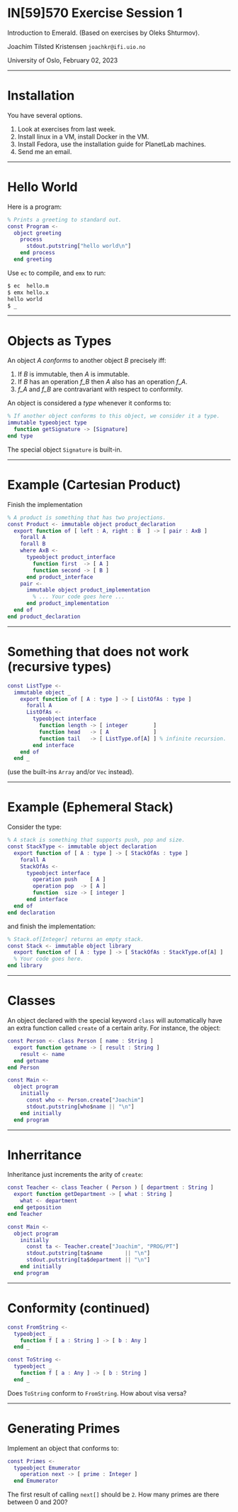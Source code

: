 
# IN[59]570 Exercise Session 1

Introduction to Emerald.
(Based on exercises by Oleks Shturmov).

Joachim Tilsted Kristensen
`joachkr@ifi.uio.no`

University of Oslo,
February 02, 2023

---

# Installation

You have several options.

1. Look at exercises from last week.
2. Install linux in a VM, install Docker in the VM.
3. Install Fedora, use the installation guide for PlanetLab machines.
4. Send me an email.

---

# Hello World

Here is a program:

```matlab
% Prints a greeting to standard out.
const Program <-
  object greeting
    process
      stdout.putstring["hello world\n"]
    end process
  end greeting
```

Use `ec` to compile, and `emx` to run:

```bash
$ ec  hello.m
$ emx hello.x
hello world
$ _
```

---

# Objects as Types

An object *A* _conforms_ to another object *B* precisely iff:
1. If *B* is immutable, then *A* is immutable.
2. If *B* has an operation *f_B* then *A* also has an operation *f_A*.
3. *f_A* and *f_B* are contravariant with respect to conformity.

An object is considered a _type_ whenever it conforms to:

```matlab
% If another object conforms to this object, we consider it a type.
immutable typeobject type
  function getSignature -> [Signature]
end type
```

The special object `Signature` is built-in.

---

# Example (Cartesian Product)

Finish the implementation

```matlab
% A product is something that has two projections.
const Product <- immutable object product_declaration
  export function of [ left : A, right : B  ] -> [ pair : AxB ]
    forall A
    forall B
    where AxB <-
      typeobject product_interface
        function first  -> [ A ]
        function second -> [ B ]
      end product_interface
    pair <-
      immutable object product_implementation
        % ... Your code goes here ...
      end product_implementation
  end of
end product_declaration
```

---

# Something that does not work (recursive types)

```matlab
const ListType <-
  immutable object _
    export function of [ A : type ] -> [ ListOfAs : type ]
      forall A
      ListOfAs <-
        typeobject interface
          function length -> [ integer        ]
          function head   -> [ A              ]
          function tail   -> [ ListType.of[A] ] % infinite recursion.
        end interface
    end of
  end _
```

(use the built-ins `Array` and/or `Vec` instead).

---

# Example (Ephemeral Stack)

Consider the type:

```matlab
% A stack is something that supports push, pop and size.
const StackType <- immutable object declaration
  export function of [ A : type ] -> [ StackOfAs : type ]
    forall A
    StackOfAs <-
      typeobject interface
        operation push    [ A ]
        operation pop  -> [ A ]
        function  size -> [ integer ]
      end interface
  end of
end declaration
```

and finish the implementation:

```matlab
% Stack.of[Integer] returns an empty stack.
const Stack <- immutable object library
  export function of [ A : type ] -> [ StackOfAs : StackType.of[A] ]
  % Your code goes here.
end library
```

---

# Classes

An object declared with the special keyword `class` will automatically have
an extra function called `create` of a certain arity. For instance, the
object:

```matlab
const Person <- class Person [ name : String ]
  export function getname -> [ result : String ]
    result <- name
  end getname
end Person

const Main <-
  object program
    initially
      const who <- Person.create["Joachim"]
      stdout.putstring[who$name || "\n"]
    end initially
  end program
```

---

# Inherritance

Inheritance just increments the arity of `create`:

```matlab
const Teacher <- class Teacher ( Person ) [ department : String ]
  export function getDepartment -> [ what : String ]
    what <- department
  end getposition
end Teacher

const Main <-
  object program
    initially
      const ta <- Teacher.create["Joachim", "PROG/PT"]
      stdout.putstring[ta$name       || "\n"]
      stdout.putstring[ta$department || "\n"]
    end initially
  end program
```

---

# Conformity (continued)

```matlab
const FromString <-
  typeobject _
    function f [ a : String ] -> [ b : Any ]
  end _

const ToString <-
  typeobject _
    function f [ a : Any ] -> [ b : String ]
  end _
```

Does `ToString` conform to `FromString`.
How about visa versa?

---

# Generating Primes

Implement an object that conforms to:

```matlab
const Primes <-
  typeobject Emumerator
    operation next -> [ prime : Integer ]
  end Emumerator
```

The first result of calling `next[]` should be `2`.
How many primes are there between 0 and 200?
